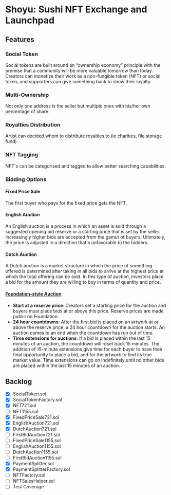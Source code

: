 # Shoyu: Sushi NFT Exchange and Launchpad

## Features
### Social Token
Social tokens are built around an “ownership economy” principle with the premise that a community will be more valuable tomorrow than today.
Creators can monetize their work as a non-fungible token (NFT) or social token, and supporters can give something back to show their loyalty.

### Multi-Ownership
Not only one address is the seller but multiple ones with his/her own percentage of share.

### Royalties Distribution
Artist can decided whom to distribute royalties to (ie charities, file storage fund)

### NFT Tagging
NFT's can be categorised and tagged to allow better searching capabilities.

### Bidding Options
#### Fixed Price Sale
The first buyer who pays for the fixed price gets the NFT.
#### English Auction
An English auction is a process in which an asset is sold through a suggested opening bid reserve or a starting price that is set by the seller. Increasingly higher bids are accepted from the gamut of buyers. Ultimately, the price is adjusted in a direction that's unfavorable to the bidders.
#### Dutch Auction
A Dutch auction is a market structure in which the price of something offered is determined after taking in all bids to arrive at the highest price at which the total offering can be sold. In this type of auction, investors place a bid for the amount they are willing to buy in terms of quantity and price.
#### [Foundation-style Auction](https://help.foundation.app/en/articles/4742997-a-complete-guide-to-collecting-nfts-and-how-auctions-work)
* **Start at a reserve price**: Creators set a starting price for the auction and buyers must place bids at or above this price. Reserve prices are made public on Foundation.
* **24 hour countdowns**: After the first bid is placed on an artwork at or above the reserve price, a 24 hour countdown for the auction starts. An auction comes to an end when the countdown has run out of time.
* **Time extensions for auctions**: If a bid is placed within the last 15 minutes of an auction, the countdown will reset back 15 minutes. The addition of 15-minute extensions give time for each buyer to have their final opportunity to place a bid, and for the artwork to find its true market value. Time extensions can go on indefinitely until no other bids are placed within the last 15 minutes of an auction.

## Backlog
- [x] SocialToken.sol
- [x] SocialTokenFactory.sol
- [x] NFT721.sol
- [ ] NFT1155.sol
- [x] FixedPriceSale721.sol
- [x] EnglishAuction721.sol
- [x] DutchAuction721.sol
- [ ] FirstBidAuction721.sol
- [ ] FixedPriceSale1155.sol
- [ ] EnglishAuction1155.sol
- [ ] DutchAuction1155.sol
- [ ] FirstBidAuction1155.sol
- [x] PaymentSplitter.sol
- [x] PaymentSplitterFactory.sol
- [ ] NFTFactory.sol
- [ ] NFTSalesHelper.sol
- [ ] Test Coverage
